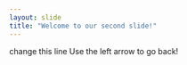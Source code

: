 ```yaml
---
layout: slide
title: "Welcome to our second slide!"
---
```

change this line
Use the left arrow to go back!

